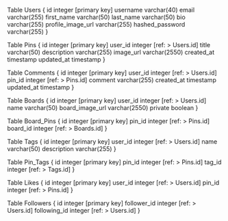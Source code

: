 Table Users {
  id integer [primary key]
  username varchar(40)
  email varchar(255)
  first_name varchar(50)
  last_name varchar(50)
  bio varchar(255)
  profile_image_url varchar(255)
  hashed_password varchar(255)
}

Table Pins {
  id integer [primary key]
  user_id integer [ref: > Users.id]
  title varchar(50)
  description varchar(255)
  image_url varchar(2550)
  created_at timestamp
  updated_at timestamp
}

Table Comments {
  id integer [primary key]
  user_id integer [ref: > Users.id]
  pin_id integer [ref: > Pins.id]
  comment varchar(255)
  created_at timestamp
  updated_at timestamp
}

Table Boards {
  id integer [primary key]
  user_id integer [ref: > Users.id]
  name varchar(50)
  board_image_url varchar(2550)
  private boolean
}

Table Board_Pins {
  id integer [primary key]
  pin_id integer [ref: > Pins.id]
  board_id integer [ref: > Boards.id]
}

Table Tags {
  id integer [primary key]
  user_id integer [ref: > Users.id]
  name varchar(50)
  description varchar(255)
}

Table Pin_Tags {
  id integer [primary key]
  pin_id integer [ref: > Pins.id]
  tag_id integer [ref: > Tags.id]
}

Table Likes {
  id integer [primary key]
  user_id integer [ref: > Users.id]
  pin_id integer [ref: > Pins.id]
}

Table Followers {
  id integer [primary key]
  follower_id integer [ref: > Users.id]
  following_id integer [ref: > Users.id]
}
